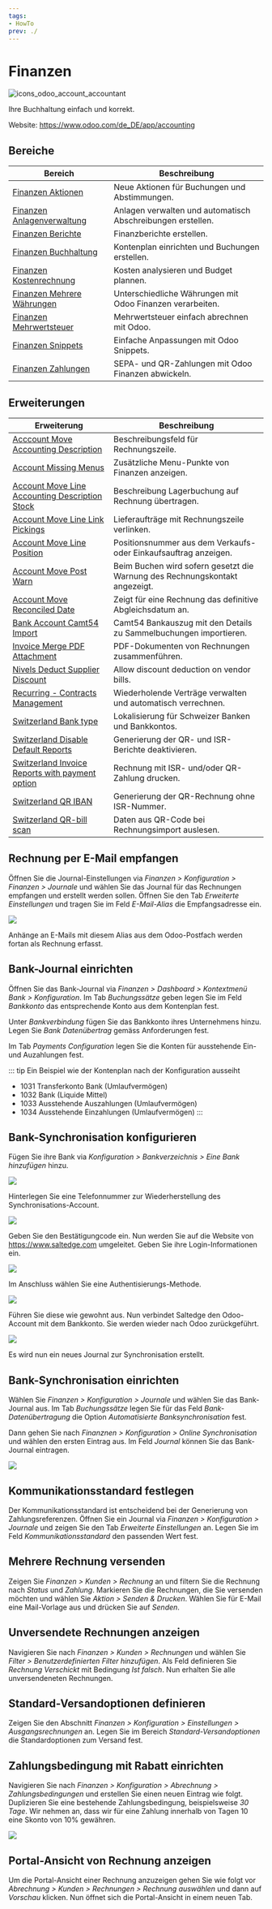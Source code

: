 ```yaml
---
tags:
- HowTo
prev: ./
---
```

# Finanzen
![icons_odoo_account_accountant](assets/icons_odoo_account_accountant.png)

Ihre Buchhaltung einfach und korrekt.

Website: <https://www.odoo.com/de_DE/app/accounting>

## Bereiche

| Bereich                                                         | Beschreibung                                                |
| --------------------------------------------------------------- | ----------------------------------------------------------- |
| [Finanzen Aktionen](Finanzen%20Aktionen.md)                     | Neue Aktionen für Buchungen und Abstimmungen.               |
| [Finanzen Anlagenverwaltung](Finanzen%20Anlagenverwaltung.md)   | Anlagen verwalten und automatisch Abschreibungen erstellen. |
| [Finanzen Berichte](Finanzen%20Berichte.md)                     | Finanzberichte erstellen.                                   |
| [Finanzen Buchhaltung](Finanzen%20Buchhaltung.md)               | Kontenplan einrichten und Buchungen erstellen.              |
| [Finanzen Kostenrechnung](Finanzen%20Kostenrechnung.md)         | Kosten analysieren und Budget plannen.                      |
| [Finanzen Mehrere Währungen](Finanzen%20Mehrere%20Währungen.md) | Unterschiedliche Währungen mit Odoo Finanzen verarbeiten.   |
| [Finanzen Mehrwertsteuer](Finanzen%20Mehrwertsteuer.md)         | Mehrwertsteuer einfach abrechnen mit Odoo.                  |
| [Finanzen Snippets](Finanzen%20Snippets.md)                     | Einfache Anpassungen mit Odoo Snippets.                     |
| [Finanzen Zahlungen](Finanzen%20Zahlungen.md)                   | SEPA- und QR-Zahlungen mit Odoo Finanzen abwickeln.         |

## Erweiterungen

| Erweiterung                                                                                                     | Beschreibung                                                                |
| --------------------------------------------------------------------------------------------------------------- | --------------------------------------------------------------------------- |
| [Acccount Move Accounting Description](Acccount%20Move%20Accounting%20Description.md)                           | Beschreibungsfeld für Rechnungszeile.                                       |
| [Account Missing Menus](Account%20Missing%20Menus.md)                                                     | Zusätzliche Menu-Punkte von Finanzen anzeigen.                              |
| [Account Move Line Accounting Description Stock](Account%20Move%20Line%20Accounting%20Description%20Stock)      | Beschreibung Lagerbuchung auf Rechnung übertragen.                          |
| [Account Move Line Link Pickings](Account%20Move%20Line%20Link%20Pickings.md)                                   | Lieferaufträge mit Rechnungszeile verlinken.                                |
| [Account Move Line Position](Account%20Move%20Line%20Position.md)                                               | Positionsnummer aus dem Verkaufs- oder Einkaufsauftrag anzeigen.            |
| [Account Move Post Warn](Account%20Move%20Post%20Warn.md)                                                       | Beim Buchen wird sofern gesetzt die Warnung des Rechnungskontakt angezeigt. |
| [Account Move Reconciled Date](Account%20Move%20Reconciled%20Date.md)                                           | Zeigt für eine Rechnung das definitive Abgleichsdatum an.                   |
| [Bank Account Camt54 Import](Bank%20Account%20Camt54%20Import.md)                                               | Camt54 Bankauszug mit den Details zu Sammelbuchungen importieren.           |
| [Invoice Merge PDF Attachment](Invoice%20Merge%20PDF%20Attachment.md)                                           | PDF-Dokumenten von Rechnungen zusammenführen.                               |
| [Nivels Deduct Supplier Discount](Nivels%20Deduct%20Supplier%20Discount.md)                                     | Allow discount deduction on vendor bills.                                   |
| [Recurring - Contracts Management](Contract.md)                                                                 | Wiederholende Verträge verwalten und automatisch verrechnen.                |
| [Switzerland Bank type](Switzerland%20Bank%20Type.md)                                                           | Lokalisierung für Schweizer Banken und Bankkontos.                          |
| [Switzerland Disable Default Reports](Switzerland%20Disable%20Default%20Reports.md)                             | Generierung der QR- und ISR-Berichte deaktivieren.                          |
| [Switzerland Invoice Reports with payment option](Switzerland%20Invoice%20Reports%20with%20payment%20option.md) | Rechnung mit ISR- und/oder QR-Zahlung drucken.                              |
| [Switzerland QR IBAN](Switzerland%20QR%20IBAN.md)                                                               | Generierung der QR-Rechnung ohne ISR-Nummer.                                |
| [Switzerland QR-bill scan](Switzerland%20QR-bill%20scan.md)                                                     | Daten aus QR-Code bei Rechnungsimport auslesen.                             |

## Rechnung per E-Mail empfangen

Öffnen Sie die Journal-Einstellungen via *Finanzen > Konfiguration > Finanzen > Journale* und wählen Sie das Journal für das Rechnungen empfangen und erstellt werden sollen. Öffnen Sie den Tab *Erweiterte Einstellungen* und tragen Sie im Feld *E-Mail-Alias* die Empfangsadresse ein.

![](assets/Finanzen%20Journal%20E-Mail-Alias.png)

Anhänge an E-Mails mit diesem Alias aus dem Odoo-Postfach werden fortan als Rechnung erfasst.

## Bank-Journal einrichten

Öffnen Sie das Bank-Journal via *Finanzen > Dashboard > Kontextmenü Bank > Konfiguration*. Im Tab *Buchungssätze* geben legen Sie im Feld *Bankkonto* das entsprechende Konto aus dem Kontenplan fest.

Unter *Bankverbindung* fügen Sie das Bankkonto ihres Unternehmens hinzu. Legen Sie *Bank Datenübertrag* gemäss Anforderungen fest.

Im Tab *Payments Configuration* legen Sie die Konten für ausstehende Ein- und Auzahlungen fest.

::: tip
Ein Beispiel wie der Kontenplan nach der Konfiguration ausseiht
* 1031 Transferkonto Bank (Umlaufvermögen)
* 1032 Bank (Liquide Mittel)
* 1033 Ausstehende Auszahlungen (Umlaufvermögen)
* 1034 Ausstehende Einzahlungen (Umlaufvermögen)
:::

## Bank-Synchronisation konfigurieren

Fügen Sie ihre Bank via *Konfiguration > Bankverzeichnis > Eine Bank hinzufügen* hinzu.

![](assets/Finanzan%20Raiffeisen%20Schweiz.png)

Hinterlegen Sie eine Telefonnummer zur Wiederherstellung des Synchronisations-Account.

![](assets/Finanzen%20Account%20Recovery.png)

Geben Sie den Bestätigungcode ein. Nun werden Sie auf die Website von <https://www.saltedge.com> umgeleitet. Geben Sie ihre Login-Informationen ein.

![](assets/Finanzen%20Saltedge%20Account.png)

Im Anschluss wählen Sie eine Authentisierungs-Methode.

![](assets/Finanzen%20Saltedge%20Authenticaion.png)

Führen Sie diese wie gewohnt aus. Nun verbindet Saltedge den Odoo-Account mit dem Bankkonto. Sie werden wieder nach Odoo zurückgeführt.

![](assets/Finanzen%20Bankkonto%20verknüpfen.png)

Es wird nun ein neues Journal zur Synchronisation erstellt.

## Bank-Synchronisation einrichten

Wählen Sie *Finanzen > Konfiguration > Journale* und wählen Sie das Bank-Journal aus. Im Tab *Buchungssätze* legen Sie für das Feld *Bank-Datenübertragung* die Option *Automatisierte Banksynchronisation* fest.

Dann gehen Sie nach *Finanznen > Konfiguration > Online Synchronisation* und wählen den ersten Eintrag aus. Im Feld *Journal* können Sie das Bank-Journal eintragen.

![](assets/Fianzen%20Bank-Journal%20eintragen.png)

## Kommunikationsstandard festlegen

Der Kommunikationsstandard ist entscheidend bei der Generierung von Zahlungsreferenzen. Öffnen Sie ein Journal via *Finanzen > Konfiguration > Journale* und zeigen Sie den Tab *Erweiterte Einstellungen* an. Legen Sie im Feld *Kommunikationsstandard* den passenden Wert fest.

## Mehrere Rechnung versenden

Zeigen Sie *Finanzen > Kunden > Rechnung* an und filtern Sie die Rechnung nach *Status* und *Zahlung*. Markieren Sie die Rechnungen, die Sie versenden möchten und wählen Sie *Aktion > Senden & Drucken*. Wählen Sie für E-Mail eine Mail-Vorlage aus und drücken Sie auf *Senden*.

## Unversendete Rechnungen anzeigen

Navigieren Sie nach *Finanzen > Kunden > Rechnungen* und wählen Sie *Filter > Benutzerdefinierten Filter hinzufügen*. Als Feld definieren Sie *Rechnung Verschickt* mit Bedingung *Ist falsch*. Nun erhalten Sie alle unversendeneten Rechnungen.

## Standard-Versandoptionen definieren

Zeigen Sie den  Abschnitt *Finanzen > Konfiguration > Einstellungen > Ausgangsrechnungen* an. Legen Sie im Bereich *Standard-Versandoptionen* die Standardoptionen zum Versand fest.

## Zahlungsbedingung mit Rabatt einrichten

Navigieren Sie nach *Finanzen > Konfiguration > Abrechnung > Zahlungsbedingungen* und erstellen Sie einen neuen Eintrag wie folgt. Duplizieren Sie eine bestehende Zahlungsbedingung, beispielsweise *30 Tage*. Wir nehmen an, dass wir für eine Zahlung innerhalb von Tagen 10 eine Skonto von 10% gewähren.

![](assets/Finanzen%20Rabatt.png)

## Portal-Ansicht von Rechnung anzeigen

Um die Portal-Ansicht einer Rechnung anzuzeigen gehen Sie wie folgt vor *Abrechnung > Kunden > Rechnungen > Rechnung auswählen* und dann auf *Vorschau* klicken. Nun öffnet sich die Portal-Ansicht in einem neuen Tab.
